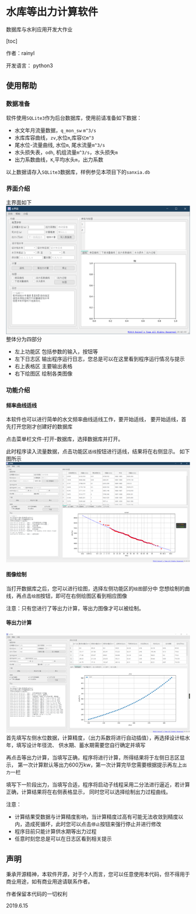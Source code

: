 # 水库等出力计算软件
数据库与水利应用开发大作业

[toc]

作者：rainyl

开发语言： python3

## 使用帮助
### 数据准备
软件使用`SQLite3`作为后台数据库，使用前请准备如下数据：
- 水文年月流量数据，`q_mon_sw` `m^3/s`
- 水库库容曲线，`zv`,水位`m`,库容`亿m^3`
- 尾水位-流量曲线, 水位`m`, 尾水流量`m^3/s`
- 水头损失表，`odh`, 机组流量`m^3/s`，水头损失`m`
- 出力系数曲线，`K`,平均水头`m`，出力系数

以上数据请存入`SQLite3`数据库，样例参见本项目下的`sanxia.db`
### 界面介绍
主界面如下
![](./res/mainwindow.png)
整体分为四部分
- 左上功能区
包括参数的输入，按钮等
- 左下日志区
输出程序运行日志，您总是可以在这里看到程序运行情况与提示
- 右上表格区
主要输出表格
- 右下绘图区
绘制各类图像
### 功能介绍
#### 频率曲线适线
本软件也可以进行简单的水文频率曲线适线工作，要开始适线，
要开始适线，首先打开您刚才创建好的数据库

点击菜单栏文件-打开-数据库，选择数据库并打开。

此时程序读入流量数据，点击功能区`适线`按钮进行适线，结果将在右侧显示。
如下图所示
![](./res/shixian.png)
#### 图像绘制
当打开数据库之后，您可以进行绘图，选择左侧功能区的`绘图`部分中
您想绘制的曲线，再点击`绘图`按钮，即可在右侧绘图区看到相应图像

注意：只有您进行了等出力计算，等出力图像才可以被绘制。
#### 等出力计算
![](./res/dengchuli.png)
首先填写左侧水位数据，计算精度，（出力系数将进行自动插值），再选择设计枯水年，填写设计年径流、
供水期、蓄水期需要您自行确定并填写

再点击等出力计算，当填写正确，程序将进行计算，所得结果将于左侧日志区显示，
第一次计算默认等出力600万kw，第一次计算完毕您需要根据提示再左上`出力`一栏

填写下一阶段出力，当填写合适，程序将启动子线程采用二分法进行逼近，若计算正确，计算结果将在右侧表格显示，
同时您可以选择绘制出力过程曲线。

注意：

- 计算结果受数据与计算精度影响，当计算精度过高有可能无法收敛到精度以内，造成死循环，此时您可以点击`停止`按钮来强行停止并进行修改
- 程序目前只能计算供水期等出力过程
- 任意时刻您总是可以在日志区看到相关提示

## 声明
秉承开源精神，本软件开源，对于个人而言，您可以任意使用本代码，但不得用于商业用途，如有商业用途请联系作者。

作者保留本代码的一切权利

2019.6.15